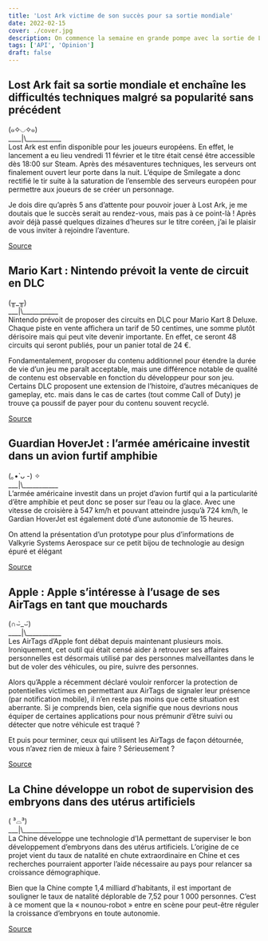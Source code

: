 ```yaml
---
title: 'Lost Ark victime de son succès pour sa sortie mondiale'
date: 2022-02-15
cover: ./cover.jpg
description: On commence la semaine en grande pompe avec la sortie de Lost Ark, des Airtags en guise de mouchards ou encore Nintendo qui se lance dans la vente de DLC !
tags: ['API', 'Opinion']
draft: false
---
```


## Lost Ark fait sa sortie mondiale et enchaîne les difficultés techniques malgré sa popularité sans précédent
(๑✧◡✧๑)       
\_\_\_\_|\\\_\_\_\_\_\_\_\_\_\_\_       
Lost Ark est enfin disponible pour les joueurs européens. En effet, le lancement a eu lieu vendredi 11 février et le titre était censé être accessible dès 18:00 sur Steam. Après des mésaventures techniques, les serveurs ont finalement ouvert leur porte dans la nuit. L’équipe de Smilegate a donc rectifié le tir suite à la saturation de l’ensemble des serveurs européen pour permettre aux joueurs de se créer un personnage.

Je dois dire qu’après 5 ans d’attente pour pouvoir jouer à Lost Ark, je me doutais que le succès serait au rendez-vous, mais pas à ce point-là ! Après avoir déjà passé quelques dizaines d’heures sur le titre coréen, j’ai le plaisir de vous inviter à rejoindre l’aventure.

[Source](https://www.jeuxvideo.com/news/1530634/lost-ark-le-mmo-explose-tout-sur-steam-new-world-s-incline.htm)

## Mario Kart : Nintendo prévoit la vente de circuit en DLC
(╥_╥)       
\_\_\_|\\\_\_\_\_\_\_\_\_\_\_\_     
Nintendo prévoit de proposer des circuits en DLC pour Mario Kart 8 Deluxe. Chaque piste en vente affichera un tarif de 50 centimes, une somme plutôt dérisoire mais qui peut vite devenir importante. En effet, ce seront 48 circuits qui seront publiés, pour un panier total de 24 €.

Fondamentalement, proposer du contenu additionnel pour étendre la durée de vie d’un jeu me paraît acceptable, mais une différence notable de qualité de contenu est observable en fonction du développeur pour son jeu. Certains DLC proposent une extension de l’histoire, d’autres mécaniques de gameplay, etc. mais dans le cas de cartes (tout comme Call of Duty) je trouve ça poussif de payer pour du contenu souvent recyclé.

[Source](https://www.numerama.com/pop-culture/851499-le-vrai-souci-du-dlc-de-mario-kart-8-deluxe-les-circuits-issus-du-jeu-mobile.html)

## Guardian HoverJet : l’armée américaine investit dans un avion furtif amphibie
(｡•̀ ᴗ -) ✧     
\_\_\_|\\\_\_\_\_\_\_\_\_\_\_\_     
L’armée américaine investit dans un projet d’avion furtif qui a la particularité d’être amphibie et peut donc se poser sur l’eau ou la glace. Avec une vitesse de croisière à 547 km/h et pouvant atteindre jusqu’à 724 km/h, le Gardian HoverJet est également doté d’une autonomie de 15 heures.

On attend la présentation d’un prototype pour plus d’informations de Valkyrie Systems Aerospace sur ce petit bijou de technologie au design épuré et élégant

[Source](https://www.futura-sciences.com/tech/actualites/technologie-armee-americaine-craque-futuriste-guardian-hoverjet-engin-volant-amphibie-96646/)

## Apple : Apple s’intéresse à l’usage de ses AirTags en tant que mouchards
(∩⌣̀_⌣́)      
\_\_\_\_|\\\_\_\_\_\_\_\_\_\_\_\_       
Les AirTags d’Apple font débat depuis maintenant plusieurs mois. Ironiquement, cet outil qui était censé aider à retrouver ses affaires personnelles est désormais utilisé par des personnes malveillantes dans le but de voler des véhicules, ou pire, suivre des personnes.

Alors qu’Apple a récemment déclaré vouloir renforcer la protection de potentielles victimes en permettant aux AirTags de signaler leur présence (par notification mobile), il n’en reste pas moins que cette situation est aberrante. Si je comprends bien, cela signifie que nous devrions nous équiper de certaines applications pour nous prémunir d’être suivi ou détecter que notre véhicule est traqué ?

Et puis pour terminer, ceux qui utilisent les AirTags de façon détournée, vous n’avez rien de mieux à faire ? Sérieusement ?

[Source](https://www.futura-sciences.com/tech/actualites/technologie-apple-veut-empecher-utilisation-airtags-comme-mouchards-95375/)

## La Chine développe un robot de supervision des embryons dans des utérus artificiels
( ³⌓³)      
\_\_\_|\\\_\_\_\_\_\_\_\_\_\_\_\_       
La Chine développe une technologie d’IA permettant de superviser le bon développement d’embryons dans des utérus artificiels. L’origine de ce projet vient du taux de natalité en chute extraordinaire en Chine et ces recherches pourraient apporter l’aide nécessaire au pays pour relancer sa croissance démographique.

Bien que la Chine compte 1,4 milliard d’habitants, il est important de souligner le taux de natalité déplorable de 7,52 pour 1 000 personnes. C’est à ce moment que la « nounou-robot » entre en scène pour peut-être réguler la croissance d’embryons en toute autonomie.

[Source](https://geeko.lesoir.be/2022/02/12/la-chine-travaille-sur-une-nounou-robot/)

